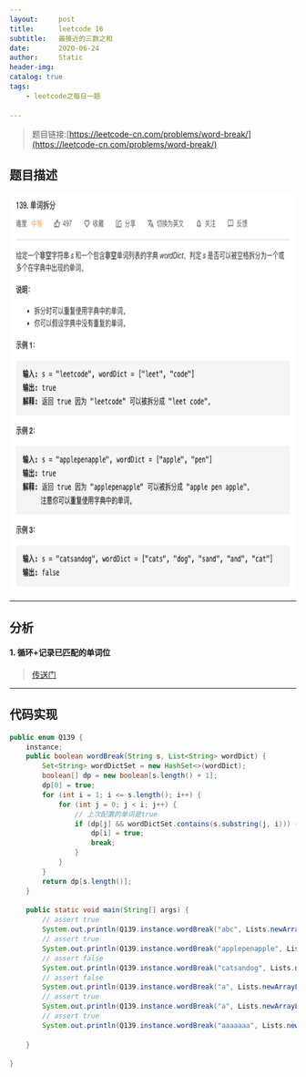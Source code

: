```yaml
---
layout:     post
title:      leetcode 16
subtitle:   最接近的三数之和
date:       2020-06-24
author:     Static
header-img: 
catalog: true
tags:
    - leetcode之每日一题
    
---
```


> 题目链接:[https://leetcode-cn.com/problems/word-break/](https://leetcode-cn.com/problems/word-break/)

## 题目描述

<html>
    <img src="/img/leetcode/leetcode-139.png" width="700" height="700" /> 
</html>

---

## 分析

#### 1. 循环+记录已匹配的单词位

> [传送门](https://leetcode-cn.com/problems/word-break/solution/dan-ci-chai-fen-by-leetcode-solution/)

---

## 代码实现

```java
public enum Q139 {
    instance;
    public boolean wordBreak(String s, List<String> wordDict) {
        Set<String> wordDictSet = new HashSet<>(wordDict);
        boolean[] dp = new boolean[s.length() + 1];
        dp[0] = true;
        for (int i = 1; i <= s.length(); i++) {
            for (int j = 0; j < i; j++) {
                // 上次配置的单词是true
                if (dp[j] && wordDictSet.contains(s.substring(j, i))) {
                    dp[i] = true;
                    break;
                }
            }
        }
        return dp[s.length()];
    }

    public static void main(String[] args) {
        // assert true
        System.out.println(Q139.instance.wordBreak("abc", Lists.newArrayList("abc","aaa")));
        // assert true
        System.out.println(Q139.instance.wordBreak("applepenapple", Lists.newArrayList("apple", "pen")));
        // assert false
        System.out.println(Q139.instance.wordBreak("catsandog", Lists.newArrayList("cats", "dog", "sand", "and", "cat")));
        // assert false
        System.out.println(Q139.instance.wordBreak("a", Lists.newArrayList("b")));
        // assert true
        System.out.println(Q139.instance.wordBreak("a", Lists.newArrayList("a")));
        // assert true
        System.out.println(Q139.instance.wordBreak("aaaaaaa", Lists.newArrayList("aaaa","aaa")));

    }

}
```